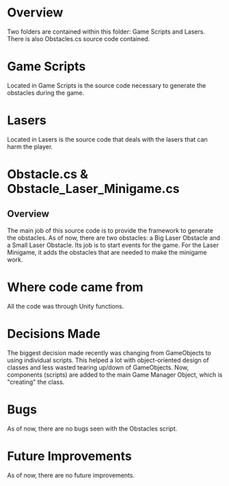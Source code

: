 # Overview 
Two folders are contained within this folder: Game Scripts and Lasers. There is also Obstacles.cs source code contained.

# Game Scripts
Located in Game Scripts is the source code necessary to generate the obstacles during the game.

# Lasers
Located in Lasers is the source code that deals with the lasers that can harm the player.

# Obstacle.cs & Obstacle_Laser_Minigame.cs

## Overview
The main job of this source code is to provide the framework to generate the obstacles. As of now, there are two obstacles: a Big Laser Obstacle and a Small Laser Obstacle. Its job is to start events for the game. For the Laser Minigame, it adds the obstacles that are needed to make the minigame work.
 
# Where code came from
All the code was through Unity functions.
 
# Decisions Made
The biggest decision made recently was changing from GameObjects to using individual scripts. This helped a lot with object-oriented design of classes and less wasted tearing up/down of GameObjects. Now, components (scripts) are added to the main Game Manager Object, which is "creating" the class. 
 
# Bugs
As of now, there are no bugs seen with the Obstacles script. 
 
# Future Improvements
As of now, there are no future improvements.
